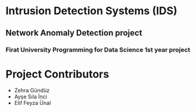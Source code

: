 # Intrusion Detection Systems (IDS)
## Network Anomaly Detection project
### Firat University Programming for Data Science 1st year project

# Project Contributors
* Zehra Gündüz
* Ayşe Sıla İnci
* Elif Feyza Ünal

